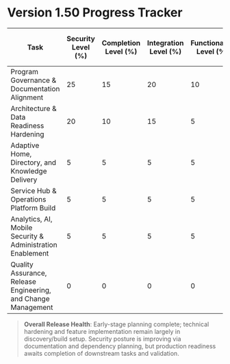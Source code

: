 # Version 1.50 Progress Tracker

| Task | Security Level (%) | Completion Level (%) | Integration Level (%) | Functionality Level (%) | Error Free Level (%) | Production Level (%) | Overall Level (%) |
| --- | --- | --- | --- | --- | --- | --- | --- |
| Program Governance & Documentation Alignment | 25 | 15 | 20 | 10 | 10 | 5 | 14 |
| Architecture & Data Readiness Hardening | 20 | 10 | 15 | 5 | 5 | 0 | 9 |
| Adaptive Home, Directory, and Knowledge Delivery | 5 | 5 | 5 | 5 | 0 | 0 | 3 |
| Service Hub & Operations Platform Build | 5 | 5 | 5 | 5 | 0 | 0 | 3 |
| Analytics, AI, Mobile Security & Administration Enablement | 5 | 5 | 5 | 5 | 0 | 0 | 3 |
| Quality Assurance, Release Engineering, and Change Management | 0 | 0 | 0 | 0 | 0 | 0 | 0 |

> **Overall Release Health**: Early-stage planning complete; technical hardening and feature implementation remain largely in discovery/build setup. Security posture is improving via documentation and dependency planning, but production readiness awaits completion of downstream tasks and validation.
